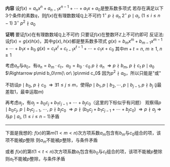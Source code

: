 **内容**
设$f(x)=a_nx^n+a_{n-1}x^{n-1}+\cdots+a_1x+a_0$是整系数多项式
若存在满足以下3个条件的素数$q$，则$f(x)$在有理数数域$\mathbb{Q}$上不可约
$1^\circ\ p\nmid a_n$
$2^\circ\ p\mid a_i,\ (1\le i\le n-1)$
$3^\circ\ p^2\nmid a_0$

**证明**
要证$f(x)$在有理数数域$\mathbb{Q}$上不可约
只要证$f(x)$在整数环$\mathbb{Z}$上不可约即可
反证法: 设$f(x)=g(x)h(x)$，其中$g(x),h(x)$都是整系数多项式
$g(x)=b_mx^m+b_{m-1}x^{m-1}+\cdots+b_1x+b_0$
$g(x)=c_tx^t+c_{t-1}x^{t-1}+\cdots+c_1x+c_0$
其中$m+t=n,\ m\ge1,\ n\geq1$

考虑$a_n$与$a_0$，有$a_n=b_m\cdot c_t$，$a_0=b_0\cdot c_0$
$p\nmid a_n$
$\Rightarrow p\nmid b_m,\ p\nmid c_t$
$p\mid a_0$
$\Rightarrow p\mid b_0\rm{\ or\ }p\nmid c_0$
因为$p^2\nmid a_0$，所以只能是"或"

不妨设$p\mid b_0,\ p\nmid c_0$
$\Rightarrow\exists1\le j\le m$，使得$p\mid b_1, p\mid b_2, \cdots, p\mid b_{j-1}, p\nmid b_j$
($j$最差取$1$，最幸运取$m$)

再考虑$a_j$，有$a_j=b_0c_j+b_1c_{j-1}+\cdots+b_jc_0$（这里的下标似乎有问题）
观察得$p\mid b_0c_j,\ p\mid b_1c_{j-1},\ \cdots,\ p\nmid b_jc_0$
$\Rightarrow p\nmid(b_0c_j+b_1c_{j-1}+\cdots+b_jc_0)$
$\Rightarrow p\nmid a_j$
$\Rightarrow$与$p\mid a_i,\ (1\le i\le n-1)$矛盾

---
下面是我想的:
$f(x)$的第$m(1<m<n)$次方项系数$a_m$包含有$b_m$与$c_0$组合的项，该项不能被$p$整除
则$a_m$不能被$p$整除，与条件矛盾

或者
$f(x)$的第$t(1<t<n)$次方项系数$a_t$包含有$b_0$与$c_t$组合的项，该项不能被$p$整除
则$a_t$不能被$p$整除，与条件矛盾




